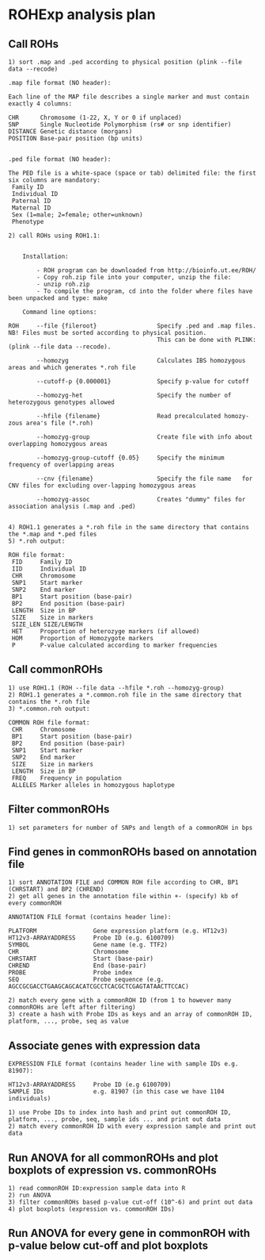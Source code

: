 # ROHExp analysis plan 

## Call ROHs
	1) sort .map and .ped according to physical position (plink --file data --recode)

	.map file format (NO header):

	Each line of the MAP file describes a single marker and must contain exactly 4 columns:

	CHR      Chromosome (1-22, X, Y or 0 if unplaced)
	SNP 	 Single Nucleotide Polymorphism (rs# or snp identifier)
	DISTANCE Genetic distance (morgans)
	POSITION Base-pair position (bp units)


	.ped file format (NO header):

	The PED file is a white-space (space or tab) delimited file: the first six columns are mandatory:
     Family ID
     Individual ID
     Paternal ID
     Maternal ID
     Sex (1=male; 2=female; other=unknown)
     Phenotype 

	2) call ROHs using ROH1.1:


		Installation: 

			- ROH program can be downloaded from http://bioinfo.ut.ee/ROH/  
			- Copy roh.zip file into your computer, unzip the file: 
			- unzip roh.zip 
			- To compile the program, cd into the folder where files have been unpacked and type: make

		Command line options: 

	ROH 	--file {fileroot}	      		  Specify .ped and .map files. NB! Files must be sorted according to physical position. 
									  		  This can be done with PLINK: (plink --file data --recode). 

			--homozyg                 		  Calculates IBS homozygous areas and which generates *.roh file 

			--cutoff-p {0.000001}     		  Specify p-value for cutoff 

			--homozyg-het                     Specify the number of heterozygous genotypes allowed            

 			--hfile {filename}                Read precalculated homozy-zous area's file (*.roh)

 			--homozyg-group                   Create file with info about overlapping homozygous areas  

 			--homozyg-group-cutoff {0.05}     Specify the minimum frequency of overlapping areas       

			--cnv {filename}     			  Specify the file name   for CNV files for excluding over-lapping homozygous areas

 			--homozyg-assoc           		  Creates "dummy" files for association analysis (.map and .ped)


	4) ROH1.1 generates a *.roh file in the same directory that contains the *.map and *.ped files
	5) *.roh output:

	ROH file format:
     FID     Family ID
     IID     Individual ID
     CHR     Chromosome
     SNP1    Start marker
     SNP2    End marker
     BP1     Start position (base-pair)
     BP2     End position (base-pair)
     LENGTH  Size in BP
     SIZE    Size in markers
     SIZE_LEN SIZE/LENGTH
     HET     Proportion of heterozyge markers (if allowed)
     HOM     Proportion of Homozygote markers
     P       P-value calculated according to marker frequencies


## Call commonROHs
	1) use ROH1.1 (ROH --file data --hfile *.roh --homozyg-group)
	2) ROH1.1 generates a *.common.roh file in the same directory that contains the *.roh file
	3) *.common.roh output:

	COMMON ROH file format:
     CHR     Chromosome
     BP1     Start position (base-pair)
     BP2     End position (base-pair)
     SNP1    Start marker
     SNP2    End marker
     SIZE    Size in markers
     LENGTH  Size in BP
     FREQ    Frequency in population
     ALLELES Marker alleles in homozygous haplotype

## Filter commonROHs
	1) set parameters for number of SNPs and length of a commonROH in bps 

## Find genes in commonROHs based on annotation file 
	1) sort ANNOTATION FILE and COMMON ROH file according to CHR, BP1 (CHRSTART) and BP2 (CHREND)
	2) get all genes in the annotation file within +- (specify) kb of every commonROH 

	ANNOTATION FILE format (contains header line):

	PLATFORM				Gene expression platform (e.g. HT12v3)
	HT12v3-ARRAYADDRESS		Probe ID (e.g. 6100709)
	SYMBOL					Gene name (e.g. TTF2)
	CHR 					Chromosome 
	CHRSTART				Start (base-pair)
	CHREND					End (base-pair)
	PROBE 					Probe index
	SEQ						Probe sequence (e.g. AGCCGCGACCTGAAGCAGCACATCGCCTCACGCTCGAGTATAACTTCCAC)

	2) match every gene with a commonROH ID (from 1 to however many commonROHs are left after filtering)
	3) create a hash with Probe IDs as keys and an array of commonROH ID, platform, ..., probe, seq as value 

## Associate genes with expression data
	
	EXPRESSION FILE format (contains header line with sample IDs e.g. 81907):

	HT12v3-ARRAYADDRESS 	Probe ID (e.g 6100709)
	SAMPLE IDs 				e.g. 81907 (in this case we have 1104 individuals)

	1) use Probe IDs to index into hash and print out commonROH ID, platform, ..., probe, seq, sample ids ... and print out data
	2) match every commonROH ID with every expression sample and print out data 

## Run ANOVA for all commonROHs and plot boxplots of expression vs. commonROHs
	1) read commonROH ID:expression sample data into R
	2) run ANOVA 
	3) filter commonROHs based p-value cut-off (10^-6) and print out data
	4) plot boxplots (expression vs. commonROH IDs)

## Run ANOVA for every gene in commonROH with p-value below cut-off and plot boxplots